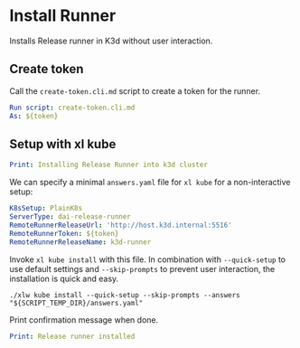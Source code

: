 # Install Runner

Installs Release runner in K3d without user interaction.

## Create token

Call the `create-token.cli.md` script to create a token for the runner.

```yaml instacli
Run script: create-token.cli.md
As: ${token}
```

## Setup with xl kube

```yaml instacli
Print: Installing Release Runner into k3d cluster
```

We can specify a minimal `answers.yaml` file for `xl kube` for a non-interactive setup:

```yaml file=answers.yaml resolve=true
K8sSetup: PlainK8s
ServerType: dai-release-runner
RemoteRunnerReleaseUrl: 'http://host.k3d.internal:5516'
RemoteRunnerToken: ${token}
RemoteRunnerReleaseName: k3d-runner
```

Invoke `xl kube install` with this file. In combination with `--quick-setup` to use default settings and `--skip-prompts` to prevent user interaction, the installation is quick and easy.

```shell show_output=false
./xlw kube install --quick-setup --skip-prompts --answers "${SCRIPT_TEMP_DIR}/answers.yaml"
```
Print confirmation message when done.

```yaml instacli
Print: Release runner installed
```
